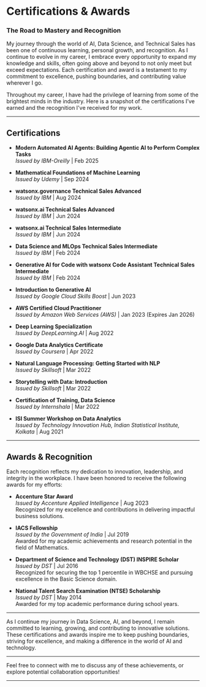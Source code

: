 # Certifications & Awards

### **The Road to Mastery and Recognition**

My journey through the world of AI, Data Science, and Technical Sales has been one of continuous learning, personal growth, and recognition. As I continue to evolve in my career, I embrace every opportunity to expand my knowledge and skills, often going above and beyond to not only meet but exceed expectations. Each certification and award is a testament to my commitment to excellence, pushing boundaries, and contributing value wherever I go.

Throughout my career, I have had the privilege of learning from some of the brightest minds in the industry. Here is a snapshot of the certifications I’ve earned and the recognition I've received for my work.

---

## **Certifications**

- **Modern Automated AI Agents: Building Agentic AI to Perform Complex Tasks**  
  *Issued by IBM-Oreilly* | Feb 2025
  
- **Mathematical Foundations of Machine Learning**  
  *Issued by Udemy* | Sep 2024

- **watsonx.governance Technical Sales Advanced**  
  *Issued by IBM* | Aug 2024

- **watsonx.ai Technical Sales Advanced**  
  *Issued by IBM* | Jun 2024

- **watsonx.ai Technical Sales Intermediate**  
  *Issued by IBM* | Jun 2024

- **Data Science and MLOps Technical Sales Intermediate**  
  *Issued by IBM* | Feb 2024

- **Generative AI for Code with watsonx Code Assistant Technical Sales Intermediate**  
  *Issued by IBM* | Feb 2024

- **Introduction to Generative AI**  
  *Issued by Google Cloud Skills Boost* | Jun 2023

- **AWS Certified Cloud Practitioner**  
  *Issued by Amazon Web Services (AWS)* | Jan 2023 (Expires Jan 2026)

- **Deep Learning Specialization**  
  *Issued by DeepLearning.AI* | Aug 2022

- **Google Data Analytics Certificate**  
  *Issued by Coursera* | Apr 2022

- **Natural Language Processing: Getting Started with NLP**  
  *Issued by Skillsoft* | Mar 2022

- **Storytelling with Data: Introduction**  
  *Issued by Skillsoft* | Mar 2022

- **Certification of Training, Data Science**  
  *Issued by Internshala* | Mar 2022

- **ISI Summer Workshop on Data Analytics**  
  *Issued by Technology Innovation Hub, Indian Statistical Institute, Kolkata* | Aug 2021

---

## **Awards & Recognition**

Each recognition reflects my dedication to innovation, leadership, and integrity in the workplace. I have been honored to receive the following awards for my efforts:

- **Accenture Star Award**  
  *Issued by Accenture Applied Intelligence* | Aug 2023  
  Recognized for my excellence and contributions in delivering impactful business solutions.

- **IACS Fellowship**  
  *Issued by the Government of India* | Jul 2019  
  Awarded for my academic achievements and research potential in the field of Mathematics.

- **Department of Science and Technology (DST) INSPIRE Scholar**  
  *Issued by DST* | Jul 2016  
  Recognized for securing the top 1 percentile in WBCHSE and pursuing excellence in the Basic Science domain.

- **National Talent Search Examination (NTSE) Scholarship**  
  *Issued by DST* | May 2014  
  Awarded for my top academic performance during school years.

---

As I continue my journey in Data Science, AI, and beyond, I remain committed to learning, growing, and contributing to innovative solutions. These certifications and awards inspire me to keep pushing boundaries, striving for excellence, and making a difference in the world of AI and technology.

---

Feel free to connect with me to discuss any of these achievements, or explore potential collaboration opportunities!

---
